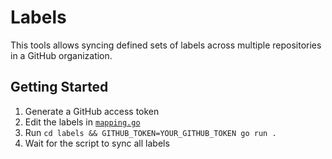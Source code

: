 # Labels

This tools allows syncing defined sets of labels across multiple repositories in a GitHub organization.

## Getting Started
1. Generate a GitHub access token
2. Edit the labels in [`mapping.go`](https://github.com/mattermost/mattermost-utilities/blob/master/labels/mapping.go)
3. Run `cd labels && GITHUB_TOKEN=YOUR_GITHUB_TOKEN go run .`
4. Wait for the script to sync all labels
